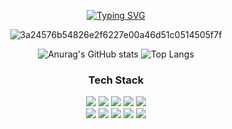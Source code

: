 <div align="center">

  
[![Typing SVG](https://readme-typing-svg.demolab.com?font=Fira+Code&weight=600&size=30&pause=1000&color=00F71E&background=36FF0000&center=true&vCenter=true&random=false&width=435&lines=WELLCOME;ZZZZ)](https://git.io/typing-svg)


![3a24576b54826e2f6227e00a46d51c0514505f7f](https://github.com/binwoojoo/Ascii-art/assets/161430796/823673dc-27d2-43bf-aa16-5032f3f7a04b)


![Anurag's GitHub stats](https://github-readme-stats.vercel.app/api?username=binwoojoo&show_icons=true&theme=dark)
![Top Langs](https://github-readme-stats.vercel.app/api/top-langs/?username=binwoojoo&layout=compact)


<h3 class="heading-element" dir="auto" align="center"> Tech Stack </h3>

<div align="center">
    <img src="https://img.shields.io/badge/JavaScript-F7DF1E?style={flat}&logo=javascript&logoColor=000000"/>
    <img src="https://img.shields.io/badge/HTML5-E34F26?style={flat}&logo=html5&logoColor=000000"/>
    <img src="https://img.shields.io/badge/CSS-1572B6?style={flat}&logo=css3&logoColor=000000"/>
    <img src="https://img.shields.io/badge/React-61DAFB?style={flat}&logo=react&logoColor=000000"/>
    <img src="https://img.shields.io/badge/SpringBoot-6DB33F?style={flat}&logo=springboot&logoColor=000000"/>
    <br>
    <img src="https://img.shields.io/badge/MySQL-4479A1?style={flat}&logo=mysql&logoColor=000000"/>
    <img src="https://img.shields.io/badge/VScode-007ACC?style={flat}&logo=visualstudiocode&logoColor=000000"/>
    <img src="https://img.shields.io/badge/Java-ED8B00?style={flat}&logo=openjdk&logoColor=000000"/> 
    <img src="https://img.shields.io/badge/jQuery-0769AD?style={flat}&logo=jquery&logoColor=000000"/>
    <img src="https://img.shields.io/badge/GIT-E44C30?style={flat}&logo=git&logoColor=000000"/>
</div>

</div>
<!---
binwoojoo/binwoojoo is a ✨ special ✨ repository because its `README.md` (this file) appears on your GitHub profile.
You can click the Preview link to take a look at your changes.
--->
